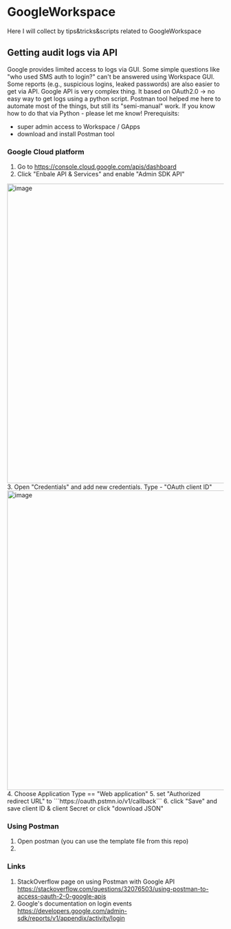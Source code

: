 # GoogleWorkspace
Here I will collect by tips&tricks&scripts related to GoogleWorkspace

## Getting audit logs via API
Google provides limited access to logs via GUI. Some simple questions like "who used SMS auth to login?" can't be answered using Workspace GUI. 
Some reports (e.g., suspicious logins, leaked passwords) are also easier to get via API. 
Google API is very complex thing. It based on OAuth2.0 -> no easy way to get logs using a python script. Postman tool helped me here to automate most of the things, but still its "semi-manual" work. If you know how to do that via Python - please let me know!
Prerequisits:
- super admin access to Workspace / GApps
- download and install Postman tool

### Google Cloud platform
1. Go to https://console.cloud.google.com/apis/dashboard 
2. Click "Enbale API & Services" and enable "Admin SDK API"
<img width="696" alt="image" src="https://user-images.githubusercontent.com/5716798/163975203-5086dd0b-12ff-4261-b5d3-aa4c129156b2.png">
3. Open "Credentials" and add new credentials. Type - "OAuth client ID"
<img width="696" alt="image" src="https://user-images.githubusercontent.com/5716798/163975611-9efd192c-9f34-47ac-a0b3-1dcca10d0ce4.png">
4. Choose Application Type == "Web application"
5. set "Authorized redirect URL" to ```https://oauth.pstmn.io/v1/callback```
6. click "Save" and save client ID & client Secret or click "download JSON"

### Using Postman
1. Open postman (you can use the template file from this repo)
2. 


### Links
1. StackOverflow page on using Postman with Google API https://stackoverflow.com/questions/32076503/using-postman-to-access-oauth-2-0-google-apis
2. Google's documentation on login events https://developers.google.com/admin-sdk/reports/v1/appendix/activity/login
